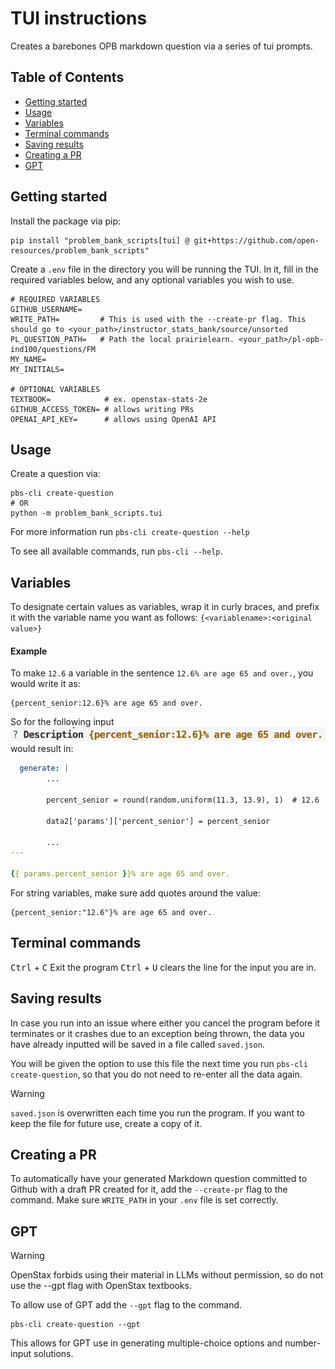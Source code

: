 # TUI instructions
Creates a barebones OPB markdown question via a series of tui prompts.

## Table of Contents
- [Getting started](#getting-started)
- [Usage](#usage)
- [Variables](#variables)
- [Terminal commands](#terminal-commands)
- [Saving results](#saving-results)
- [Creating a PR](#creating-a-pr)
- [GPT](#gpt)

## Getting started

Install the package via pip:
```shell
pip install "problem_bank_scripts[tui] @ git+https://github.com/open-resources/problem_bank_scripts"
```

Create a `.env` file in the directory you will be running the TUI. In it, fill in the required variables below, and any optional variables you wish to use.

```
# REQUIRED VARIABLES
GITHUB_USERNAME=
WRITE_PATH=         # This is used with the --create-pr flag. This should go to <your_path>/instructor_stats_bank/source/unsorted
PL_QUESTION_PATH=   # Path the local prairielearn. <your_path>/pl-opb-ind100/questions/FM
MY_NAME=
MY_INITIALS=

# OPTIONAL VARIABLES
TEXTBOOK=            # ex. openstax-stats-2e
GITHUB_ACCESS_TOKEN= # allows writing PRs
OPENAI_API_KEY=      # allows using OpenAI API
```

## Usage

Create a question via:
```shell
pbs-cli create-question
# OR
python -m problem_bank_scripts.tui
```

For more information run `pbs-cli create-question --help`

To see all available commands, run `pbs-cli --help`.

## Variables
To designate certain values as variables, wrap it in curly braces, and prefix it with the variable name you want as follows:
`{<variablename>:<original value>}`

#### Example
To make `12.6` a variable in the sentence `12.6% are age 65 and over.`, you would write it as:
```shell
{percent_senior:12.6}% are age 65 and over.
```

So for the following input
![alt text](variable_example.png "Title")
would result in:
```yml
  generate: |
        ...

        percent_senior = round(random.uniform(11.3, 13.9), 1)  # 12.6

        data2['params']['percent_senior'] = percent_senior

        ...
---

{{ params.percent_senior }}% are age 65 and over.

```
For string variables, make sure add quotes around the value:
```shell
{percent_senior:"12.6"}% are age 65 and over.
```

## Terminal commands
<kbd>Ctrl</kbd> + <kbd>C</kbd> Exit the program
<kbd>Ctrl</kbd> + <kbd>U</kbd> clears the line for the input you are in.

## Saving results
In case you run into an issue where either you cancel the program before it terminates or it crashes due to an exception being thrown, the data you have already inputted will be saved in a file called `saved.json`.

You will be given the option to use this file the next time you run `pbs-cli create-question`, so that you do not need to re-enter all the data again.

> [!WARNING]
> `saved.json` is overwritten each time you run the program. If you want to keep the file for future use, create a copy of it.

## Creating a PR
To automatically have your generated Markdown question committed to Github with a draft PR created for it, add the `--create-pr` flag to the command. Make sure `WRITE_PATH` in your `.env` file is set correctly.

## GPT
> [!WARNING]
> OpenStax forbids using their material in LLMs without permission, so do not use the --gpt flag with OpenStax textbooks.

To allow use of GPT add the `--gpt` flag to the command.
```shell
pbs-cli create-question --gpt
```

This allows for GPT use in generating multiple-choice options and number-input solutions.
